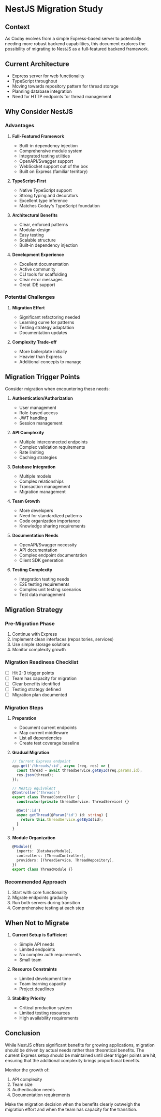 # NestJS Migration Study

## Context

As Coday evolves from a simple Express-based server to potentially needing more robust backend capabilities, this document explores the possibility of migrating to NestJS as a full-featured backend framework.

## Current Architecture

- Express server for web functionality
- TypeScript throughout
- Moving towards repository pattern for thread storage
- Planning database integration
- Need for HTTP endpoints for thread management

## Why Consider NestJS

### Advantages
1. **Full-Featured Framework**
   - Built-in dependency injection
   - Comprehensive module system
   - Integrated testing utilities
   - OpenAPI/Swagger support
   - WebSocket support out of the box
   - Built on Express (familiar territory)

2. **TypeScript-First**
   - Native TypeScript support
   - Strong typing and decorators
   - Excellent type inference
   - Matches Coday's TypeScript foundation

3. **Architectural Benefits**
   - Clear, enforced patterns
   - Modular design
   - Easy testing
   - Scalable structure
   - Built-in dependency injection

4. **Development Experience**
   - Excellent documentation
   - Active community
   - CLI tools for scaffolding
   - Clear error messages
   - Great IDE support

### Potential Challenges
1. **Migration Effort**
   - Significant refactoring needed
   - Learning curve for patterns
   - Testing strategy adaptation
   - Documentation updates

2. **Complexity Trade-off**
   - More boilerplate initially
   - Heavier than Express
   - Additional concepts to manage

## Migration Trigger Points

Consider migration when encountering these needs:

1. **Authentication/Authorization**
   - User management
   - Role-based access
   - JWT handling
   - Session management

2. **API Complexity**
   - Multiple interconnected endpoints
   - Complex validation requirements
   - Rate limiting
   - Caching strategies

3. **Database Integration**
   - Multiple models
   - Complex relationships
   - Transaction management
   - Migration management

4. **Team Growth**
   - More developers
   - Need for standardized patterns
   - Code organization importance
   - Knowledge sharing requirements

5. **Documentation Needs**
   - OpenAPI/Swagger necessity
   - API documentation
   - Complex endpoint documentation
   - Client SDK generation

6. **Testing Complexity**
   - Integration testing needs
   - E2E testing requirements
   - Complex unit testing scenarios
   - Test data management

## Migration Strategy

### Pre-Migration Phase
1. Continue with Express
2. Implement clean interfaces (repositories, services)
3. Use simple storage solutions
4. Monitor complexity growth

### Migration Readiness Checklist
- [ ] Hit 2-3 trigger points
- [ ] Team has capacity for migration
- [ ] Clear benefits identified
- [ ] Testing strategy defined
- [ ] Migration plan documented

### Migration Steps
1. **Preparation**
   - Document current endpoints
   - Map current middleware
   - List all dependencies
   - Create test coverage baseline

2. **Gradual Migration**
   ```typescript
   // Current Express endpoint
   app.get('/threads/:id', async (req, res) => {
     const thread = await threadService.getById(req.params.id);
     res.json(thread);
   });

   // NestJS equivalent
   @Controller('threads')
   export class ThreadController {
     constructor(private threadService: ThreadService) {}

     @Get(':id')
     async getThread(@Param('id') id: string) {
       return this.threadService.getById(id);
     }
   }
   ```

3. **Module Organization**
   ```typescript
   @Module({
     imports: [DatabaseModule],
     controllers: [ThreadController],
     providers: [ThreadService, ThreadRepository],
   })
   export class ThreadModule {}
   ```

### Recommended Approach
1. Start with core functionality
2. Migrate endpoints gradually
3. Run both servers during transition
4. Comprehensive testing at each step

## When Not to Migrate

1. **Current Setup is Sufficient**
   - Simple API needs
   - Limited endpoints
   - No complex auth requirements
   - Small team

2. **Resource Constraints**
   - Limited development time
   - Team learning capacity
   - Project deadlines

3. **Stability Priority**
   - Critical production system
   - Limited testing resources
   - High availability requirements

## Conclusion

While NestJS offers significant benefits for growing applications, migration should be driven by actual needs rather than theoretical benefits. The current Express setup should be maintained until clear trigger points are hit, ensuring that the additional complexity brings proportional benefits.

Monitor the growth of:
1. API complexity
2. Team size
3. Authentication needs
4. Documentation requirements

Make the migration decision when the benefits clearly outweigh the migration effort and when the team has capacity for the transition.